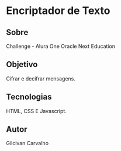 

<h1>Encriptador de Texto</h1>

<h2>Sobre</h2>
<p>Challenge - Alura One Oracle Next Education</p>

<h2>Objetivo</h2>
<p>Cifrar e decifrar mensagens.</p>
<h2>Tecnologias</h2>
<p>HTML, CSS E Javascript.</p>
<h2>Autor</h2>
<p>Gilcivan Carvalho</p>
